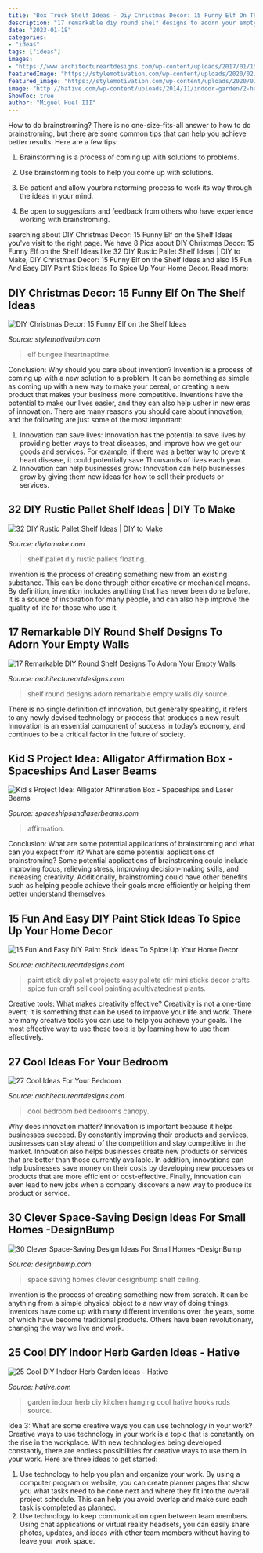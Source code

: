 ```yaml
---
title: "Box Truck Shelf Ideas - Diy Christmas Decor: 15 Funny Elf On The Shelf Ideas"
description: "17 remarkable diy round shelf designs to adorn your empty walls"
date: "2023-01-18"
categories:
- "ideas"
tags: ["ideas"]
images:
- "https://www.architectureartdesigns.com/wp-content/uploads/2017/01/15-Fun-And-Easy-DIY-Paint-Stick-Ideas-To-Spice-Up-Your-Home-Decor-4.jpg"
featuredImage: "https://stylemotivation.com/wp-content/uploads/2020/02/Elf-Bungy-Jumping-740x1110.jpg"
featured_image: "https://stylemotivation.com/wp-content/uploads/2020/02/Elf-Bungy-Jumping-740x1110.jpg"
image: "http://hative.com/wp-content/uploads/2014/11/indoor-garden/2-hanging-kitchen-garden.jpg"
ShowToc: true
author: "Miguel Huel III"
---
```



How to do brainstroming?
There is no one-size-fits-all answer to how to do brainstroming, but there are some common tips that can help you achieve better results. Here are a few tips:
1. Brainstorming is a process of coming up with solutions to problems.

2. Use brainstorming tools to help you come up with solutions.

3. Be patient and allow yourbrainstorming process to work its way through the ideas in your mind.

4. Be open to suggestions and feedback from others who have experience working with brainstroming.

	

		
searching about DIY Christmas Decor: 15 Funny Elf on the Shelf Ideas you've visit to the right page. We have 8 Pics about DIY Christmas Decor: 15 Funny Elf on the Shelf Ideas like 32 DIY Rustic Pallet Shelf Ideas | DIY to Make, DIY Christmas Decor: 15 Funny Elf on the Shelf Ideas and also 15 Fun And Easy DIY Paint Stick Ideas To Spice Up Your Home Decor. Read more:
		
    
## DIY Christmas Decor: 15 Funny Elf On The Shelf Ideas

<img loading=lazy src="https://stylemotivation.com/wp-content/uploads/2020/02/Elf-Bungy-Jumping-740x1110.jpg" onerror="this.onerror=null;this.src='https://tse1.mm.bing.net/th?id=OIP.c-2uvGJ71A6T0j4G0thqPgHaLH&amp;pid=15.1';" alt="DIY Christmas Decor: 15 Funny Elf on the Shelf Ideas">

_Source: stylemotivation.com_

>elf bungee iheartnaptime. 

	

Conclusion: Why should you care about invention?
Invention is a process of coming up with a new solution to a problem. It can be something as simple as coming up with a new way to make your cereal, or creating a new product that makes your business more competitive. Inventions have the potential to make our lives easier, and they can also help usher in new eras of innovation. There are many reasons you should care about innovation, and the following are just some of the most important: 
1) Innovation can save lives: Innovation has the potential to save lives by providing better ways to treat diseases, and improve how we get our goods and services. For example, if there was a better way to prevent heart disease, it could potentially save Thousands of lives each year. 
2) Innovation can help businesses grow: Innovation can help businesses grow by giving them new ideas for how to sell their products or services.

    
## 32 DIY Rustic Pallet Shelf Ideas | DIY To Make

<img loading=lazy src="http://www.diytomake.com/wp-content/uploads/2015/12/shelf-from-pallets.jpg" onerror="this.onerror=null;this.src='https://tse2.mm.bing.net/th?id=OIP.JA0gLVP9FN-Q_F-xzbV5AQHaLH&amp;pid=15.1';" alt="32 DIY Rustic Pallet Shelf Ideas | DIY to Make">

_Source: diytomake.com_

>shelf pallet diy rustic pallets floating. 

	

Invention is the process of creating something new from an existing substance. This can be done through either creative or mechanical means. By definition, invention includes anything that has never been done before. It is a source of inspiration for many people, and can also help improve the quality of life for those who use it.

    
## 17 Remarkable DIY Round Shelf Designs To Adorn Your Empty Walls

<img loading=lazy src="https://www.architectureartdesigns.com/wp-content/uploads/2017/01/10-50.jpg" onerror="this.onerror=null;this.src='https://tse3.mm.bing.net/th?id=OIP.o5EQM19UsgyrZqUBHKh1sQHaHK&amp;pid=15.1';" alt="17 Remarkable DIY Round Shelf Designs To Adorn Your Empty Walls">

_Source: architectureartdesigns.com_

>shelf round designs adorn remarkable empty walls diy source. 

	

There is no single definition of innovation, but generally speaking, it refers to any newly devised technology or process that produces a new result. Innovation is an essential component of success in today’s economy, and continues to be a critical factor in the future of society.

    
## Kid S Project Idea: Alligator Affirmation Box - Spaceships And Laser Beams

<img loading=lazy src="https://spaceshipsandlaserbeams.com/wp-content/uploads/2015/09/kids-alligator-affirmation-box-craft.jpg" onerror="this.onerror=null;this.src='https://tse4.mm.bing.net/th?id=OIP.3QWGkmm0KaPjNM9VzGN3aQHaLD&amp;pid=15.1';" alt="Kid s Project Idea: Alligator Affirmation Box - Spaceships and Laser Beams">

_Source: spaceshipsandlaserbeams.com_

>affirmation. 

	

Conclusion: What are some potential applications of brainstroming and what can you expect from it?
What are some potential applications of brainstroming?
Some potential applications of brainstroming could include improving focus, relieving stress, improving decision-making skills, and increasing creativity. Additionally, brainstroming could have other benefits such as helping people achieve their goals more efficiently or helping them better understand themselves.

    
## 15 Fun And Easy DIY Paint Stick Ideas To Spice Up Your Home Decor

<img loading=lazy src="https://www.architectureartdesigns.com/wp-content/uploads/2017/01/15-Fun-And-Easy-DIY-Paint-Stick-Ideas-To-Spice-Up-Your-Home-Decor-4.jpg" onerror="this.onerror=null;this.src='https://tse4.mm.bing.net/th?id=OIP.i7MPCoHgVKhpGXRU8G1hFQHaLg&amp;pid=15.1';" alt="15 Fun And Easy DIY Paint Stick Ideas To Spice Up Your Home Decor">

_Source: architectureartdesigns.com_

>paint stick diy pallet projects easy pallets stir mini sticks decor crafts spice fun craft sell cool painting acultivatednest plants. 

	

Creative tools: What makes creativity effective?
Creativity is not a one-time event; it is something that can be used to improve your life and work. There are many creative tools you can use to help you achieve your goals. The most effective way to use these tools is by learning how to use them effectively.

    
## 27 Cool Ideas For Your Bedroom

<img loading=lazy src="http://www.architectureartdesigns.com/wp-content/uploads/2013/02/28-bedrooms-13.jpg" onerror="this.onerror=null;this.src='https://tse4.mm.bing.net/th?id=OIP.mczwEUZmbVgqjOLMZoJLBwHaFh&amp;pid=15.1';" alt="27 Cool Ideas For Your Bedroom">

_Source: architectureartdesigns.com_

>cool bedroom bed bedrooms canopy. 

	

Why does innovation matter?
Innovation is important because it helps businesses succeed. By constantly improving their products and services, businesses can stay ahead of the competition and stay competitive in the market. Innovation also helps businesses create new products or services that are better than those currently available. In addition, innovations can help businesses save money on their costs by developing new processes or products that are more efficient or cost-effective. Finally, innovation can even lead to new jobs when a company discovers a new way to produce its product or service.

    
## 30 Clever Space-Saving Design Ideas For Small Homes -DesignBump

<img loading=lazy src="https://cdn.designbump.com/wp-content/uploads/2014/09/space-saving-design-ideas-012.jpg" onerror="this.onerror=null;this.src='https://tse4.mm.bing.net/th?id=OIP.HWXpwpngd1phFnr-50t0_AHaJ4&amp;pid=15.1';" alt="30 Clever Space-Saving Design Ideas For Small Homes -DesignBump">

_Source: designbump.com_

>space saving homes clever designbump shelf ceiling. 

	

Invention is the process of creating something new from scratch. It can be anything from a simple physical object to a new way of doing things. Inventors have come up with many different inventions over the years, some of which have become traditional products. Others have been revolutionary, changing the way we live and work.

    
## 25 Cool DIY Indoor Herb Garden Ideas - Hative

<img loading=lazy src="http://hative.com/wp-content/uploads/2014/11/indoor-garden/2-hanging-kitchen-garden.jpg" onerror="this.onerror=null;this.src='https://tse2.mm.bing.net/th?id=OIP.jrCYtoPuTKVTvYAgLoIyuQHaKF&amp;pid=15.1';" alt="25 Cool DIY Indoor Herb Garden Ideas - Hative">

_Source: hative.com_

>garden indoor herb diy kitchen hanging cool hative hooks rods source. 

	

Idea 3: What are some creative ways you can use technology in your work?
Creative ways to use technology in your work is a topic that is constantly on the rise in the workplace. With new technologies being developed constantly, there are endless possibilities for creative ways to use them in your work. Here are three ideas to get started: 
1. Use technology to help you plan and organize your work. By using a computer program or website, you can create planner pages that show you what tasks need to be done next and where they fit into the overall project schedule. This can help you avoid overlap and make sure each task is completed as planned. 
2. Use technology to keep communication open between team members. Using chat applications or virtual reality headsets, you can easily share photos, updates, and ideas with other team members without having to leave your work space.

